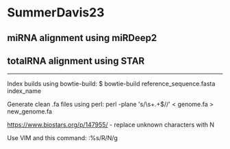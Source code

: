 # SummerDavis23

## miRNA alignment using miRDeep2

## totalRNA alignment using STAR


---------------------




Index builds using bowtie-build: $ bowtie-build reference_sequence.fasta index_name

Generate clean .fa files using perl: perl -plane 's/\s+.+$//' < genome.fa > new_genome.fa

https://www.biostars.org/p/147955/ - replace unknown characters with N

Use VIM and this command: :%s/R/N/g 
